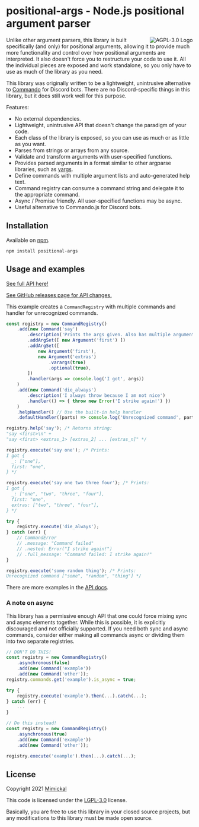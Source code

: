 # positional-args - Node.js positional argument parser

<a href="LICENSE.md"><img align="right" alt="AGPL-3.0 Logo"
src="https://www.gnu.org/graphics/lgplv3-with-text-154x68.png">
</a>

Unlike other argument parsers, this library is built specifically (and only) for
positional arguments, allowing it to provide much more functionality and control
over how positional arguments are interpreted. It also doesn't force you to
restructure your code to use it. All the individual pieces are exposed and work
standalone, so you only have to use as much of the library as you need.

This library was originally written to be a lightweight, unintrusive alternative
to [Commando](https://www.npmjs.com/package/discord.js-commando) for Discord
bots. There are no Discord-specific things in this library, but it does still
work well for this purpose.

Features:
- No external dependencies.
- Lightweight, unintrusive API that doesn't change the paradigm of your code.
- Each class of the library is exposed, so you can use as much or as little as
  you want.
- Parses from strings or arrays from any source.
- Validate and transform arguments with user-specified functions.
- Provides parsed arguments in a format similar to other argparse libraries,
  such as [yargs](https://www.npmjs.com/package/yargs).
- Define commands with multiple argument lists and auto-generated help text.
- Command registry can consume a command string and delegate it to the
  appropriate command.
- Async / Promise friendly. All user-specified functions may be async.
- Useful alternative to Commando.js for Discord bots.

## Installation

Available on [npm](https://www.npmjs.com/package/positional-args).

```
npm install positional-args
```

## Usage and examples
[See full API here!](API.md)

[See GitHub releases page for API changes.](
https://github.com/Mimickal/positional-args/releases)

This example creates a `CommandRegistry` with multiple commands and handler for
unrecognized commands.
```js
const registry = new CommandRegistry()
    .add(new Command('say')
        .description('Prints the args given. Also has multiple argument sets, for fun')
        .addArgSet([ new Argument('first') ])
        .addArgSet([
            new Argument('first'),
            new Argument('extras')
                .varargs(true)
                .optional(true),
        ])
        .handler(args => console.log('I got', args))
    )
    .add(new Command('die_always')
        .description('I always throw because I am not nice')
        .handler(() => { throw new Error('I strike again!') })
    )
    .helpHandler() // Use the built-in help handler
    .defaultHandler((parts) => console.log('Unrecognized command', parts));

registry.help('say'); /* Returns string:
"say <first>\n" +
"say <first> <extras_1> [extras_2] ... [extras_n]" */

registry.execute('say one'); /* Prints:
I got {
  _: ["one"],
  first: "one",
} */

registry.execute('say one two three four'); /* Prints:
I got {
  _: ["one", "two", "three", "four"],
  first: "one",
  extras: ["two", "three", "four"],
} */

try {
    registry.execute('die_always');
} catch (err) {
    // CommandError
    // .message: "Command failed"
    // .nested: Error("I strike again!")
    // .full_message: "Command failed: I strike again!"
}

registry.execute('some random thing'); /* Prints:
Unrecognized command ["some", "random", "thing"] */
```

There are more examples in the [API docs](API.md).

### A note on async
This library has a permissive enough API that one could force mixing sync and
async elements together. While this is possible, it is explicitly discouraged
and not officially supported. If you need both sync and async commands, consider
either making all commands async or dividing them into two separate registries.

```js
// DON'T DO THIS!
const registry = new CommandRegistry()
    .asynchronous(false)
    .add(new Command('example'))
    .add(new Command('other'));
registry.commands.get('example').is_async = true;

try {
    registry.execute('example').then(...).catch(...);
} catch (err) {
    ...
}

// Do this instead!
const registry = new CommandRegistry()
    .asynchronous(true)
    .add(new Command('example'))
    .add(new Command('other'));

registry.execute('example').then(...).catch(...);
```

## License

Copyright 2021 [Mimickal](https://github.com/Mimickal)

This code is licensed under the
[LGPL-3.0](https://www.gnu.org/licenses/lgpl-3.0-standalone.html) license.

Basically, you are free to use this library in your closed source projects, but
any modifications to this library must be made open source.
